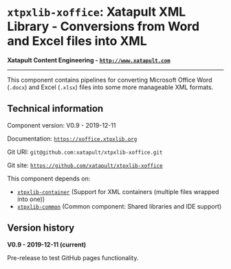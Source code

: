 # `xtpxlib-xoffice`: Xatapult XML Library - Conversions from Word and Excel files into XML

**Xatapult Content Engineering - [`http://www.xatapult.com`](http://www.xatapult.com)**

---------- 

This component contains pipelines for converting Microsoft Office Word (`.docx`) and Excel (`.xlsx`) files into some more manageable XML formats. 

## Technical information

Component version: V0.9 - 2019-12-11

Documentation: [`https://xoffice.xtpxlib.org`](https://xoffice.xtpxlib.org)

Git URI: `git@github.com:xatapult/xtpxlib-xoffice.git`

Git site: [`https://github.com/xatapult/xtpxlib-xoffice`](https://github.com/xatapult/xtpxlib-xoffice)
      
This component depends on:
* [`xtpxlib-container`](https://container.xtpxlib.org) (Support for XML containers (multiple files wrapped into one))
* [`xtpxlib-common`](https://common.xtpxlib.org) (Common component: Shared libraries and IDE support)

## Version history

**V0.9 - 2019-12-11 (current)**

Pre-release to test GitHub pages functionality.


